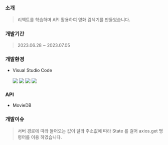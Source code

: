 ### 

### 소개

> 리액트를 학습하며 API 활용하여 영화 검색기를 만들었습니다.
> 

### 개발기간

> 2023.06.28 ~ 2023.07.05
> 

### 개발환경

- Visual Studio Code <br><br>
![](https://img.shields.io/badge/javascript-F7DF1E.svg?&style=for-the-badge&logo=javascript&logoColor=ffffff)
![](https://img.shields.io/badge/css3-1572B6.svg?&style=for-the-badge&logo=css3&logoColor=ffffff)
![](https://img.shields.io/badge/html5-E34F26.svg?&style=for-the-badge&logo=html5&logoColor=ffffff)
![](https://img.shields.io/badge/jquery-0769AD.svg?&style=for-the-badge&logo=html5&logoColor=ffffff)

### API

- MovieDB

### 개발이슈

> 서버 경로에 따라 들어오는 값이 달라 주소값에 따라 State 를 걸어 axios.get 명령어를 이용 하였습니다.
>
